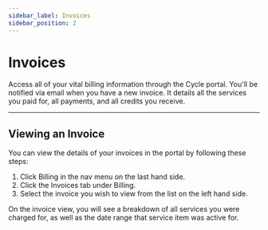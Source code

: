 ```yaml
---
sidebar_label: Invoices
sidebar_position: 2
---
```


# Invoices

Access all of your vital billing information through the Cycle portal. You'll be notified via email when you have a new invoice. It details all the services you paid for, all payments, and all credits you receive.

---

## Viewing an Invoice

You can view the details of your invoices in the portal by following these steps:

1. Click Billing in the nav menu on the last hand side.
2. Click the Invoices tab under Billing.
3. Select the invoice you wish to view from the list on the left hand side.

On the invoice view, you will see a breakdown of all services you were charged for, as well as the date range that service item was active for.

<!-- todo - embed video -->
